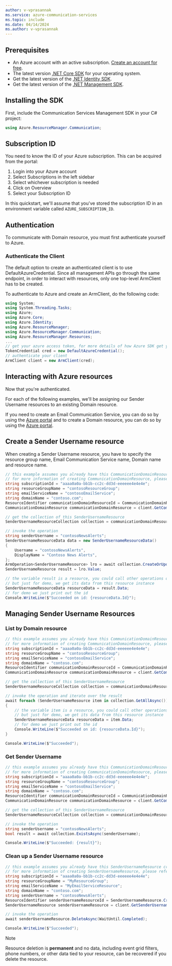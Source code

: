 ```yaml
---
author: v-vprasannak
ms.service: azure-communication-services
ms.topic: include
ms.date: 04/14/2024
ms.author: v-vprasannak
---
```


## Prerequisites

- An Azure account with an active subscription. [Create an account for free](https://azure.microsoft.com/free/dotnet/).
- The latest version [.NET Core SDK](https://dotnet.microsoft.com/download/dotnet-core) for your operating system.
- Get the latest version of the [.NET Identity SDK](/dotnet/api/azure.identity).
- Get the latest version of the [.NET Management SDK](../../../concepts/sdk-options.md).

## Installing the SDK

First, include the Communication Services Management SDK in your C# project:

```csharp
using Azure.ResourceManager.Communication;
```

## Subscription ID

You need to know the ID of your Azure subscription. This can be acquired from the portal:

1.  Login into your Azure account
2.  Select Subscriptions in the left sidebar
3.  Select whichever subscription is needed
4.  Click on Overview
5.  Select your Subscription ID

In this quickstart, we'll assume that you've stored the subscription ID in an environment variable called `AZURE_SUBSCRIPTION_ID`.

## Authentication

To communicate with Domain resource, you must first authenticate yourself to Azure.

### Authenticate the Client

The default option to create an authenticated client is to use DefaultAzureCredential. Since all management APIs go through the same endpoint, in order to interact with resources, only one top-level ArmClient has to be created.

To authenticate to Azure and create an ArmClient, do the following code:


```csharp
using System;
using System.Threading.Tasks;
using Azure;
using Azure.Core;
using Azure.Identity;
using Azure.ResourceManager;
using Azure.ResourceManager.Communication;
using Azure.ResourceManager.Resources;
...
// get your azure access token, for more details of how Azure SDK get your access token, please refer to https://learn.microsoft.com/dotnet/azure/sdk/authentication?tabs=command-line
TokenCredential cred = new DefaultAzureCredential();
// authenticate your client
ArmClient client = new ArmClient(cred);
```

## Interacting with Azure resources

Now that you're authenticated.

For each of the following examples, we'll be assigning our Sender Username resources to an existing Domain resource.

If you need to create an Email Communication Service, you can do so by using the [Azure portal](../../../../communication-services/quickstarts/email/create-email-communication-resource.md) and to create a Domain resource, you can do so by using the [Azure portal](../../../../communication-services/quickstarts/email/add-custom-verified-domains.md).

## Create a Sender Username resource

When creating a Sender Username resource, you have to specify the resource group name, Email Communication Service name, Domain name and resource name.

```csharp
// this example assumes you already have this CommunicationDomainResource created on azure
// for more information of creating CommunicationDomainResource, please refer to the document of CommunicationDomainResource
string subscriptionId = "aaaa0a0a-bb1b-cc2c-dd3d-eeeeee4e4e4e";
string resourceGroupName = "contosoResourceGroup";
string emailServiceName = "contosoEmailService";
string domainName = "contoso.com";
ResourceIdentifier communicationDomainResourceId = CommunicationDomainResource.CreateResourceIdentifier(subscriptionId, resourceGroupName, emailServiceName, domainName);
CommunicationDomainResource communicationDomainResource = client.GetCommunicationDomainResource(communicationDomainResourceId);

// get the collection of this SenderUsernameResource
SenderUsernameResourceCollection collection = communicationDomainResource.GetSenderUsernameResources();

// invoke the operation
string senderUsername = "contosoNewsAlerts";
SenderUsernameResourceData data = new SenderUsernameResourceData()
{
    Username = "contosoNewsAlerts",
    DisplayName = "Contoso News Alerts",
};
ArmOperation<SenderUsernameResource> lro = await collection.CreateOrUpdateAsync(WaitUntil.Completed, senderUsername, data);
SenderUsernameResource result = lro.Value;

// the variable result is a resource, you could call other operations on this instance as well
// but just for demo, we get its data from this resource instance
SenderUsernameResourceData resourceData = result.Data;
// for demo we just print out the id
Console.WriteLine($"Succeeded on id: {resourceData.Id}");
```
## Managing Sender Username Resources

### List by Domain resource

```csharp
// this example assumes you already have this CommunicationDomainResource created on azure
// for more information of creating CommunicationDomainResource, please refer to the document of CommunicationDomainResource
string subscriptionId = "aaaa0a0a-bb1b-cc2c-dd3d-eeeeee4e4e4e";
string resourceGroupName = "contosoResourceGroup";
string emailServiceName = "contosoEmailService";
string domainName = "contoso.com";
ResourceIdentifier communicationDomainResourceId = CommunicationDomainResource.CreateResourceIdentifier(subscriptionId, resourceGroupName, emailServiceName, domainName);
CommunicationDomainResource communicationDomainResource = client.GetCommunicationDomainResource(communicationDomainResourceId);

// get the collection of this SenderUsernameResource
SenderUsernameResourceCollection collection = communicationDomainResource.GetSenderUsernameResources();

// invoke the operation and iterate over the result
await foreach (SenderUsernameResource item in collection.GetAllAsync())
{
    // the variable item is a resource, you could call other operations on this instance as well
    // but just for demo, we get its data from this resource instance
    SenderUsernameResourceData resourceData = item.Data;
    // for demo we just print out the id
    Console.WriteLine($"Succeeded on id: {resourceData.Id}");
}

Console.WriteLine($"Succeeded");
```
### Get Sender Username

```csharp
// this example assumes you already have this CommunicationDomainResource created on azure
// for more information of creating CommunicationDomainResource, please refer to the document of CommunicationDomainResource
string subscriptionId = "aaaa0a0a-bb1b-cc2c-dd3d-eeeeee4e4e4e";
string resourceGroupName = "contosoResourceGroup";
string emailServiceName = "contosoEmailService";
string domainName = "contoso.com";
ResourceIdentifier communicationDomainResourceId = CommunicationDomainResource.CreateResourceIdentifier(subscriptionId, resourceGroupName, emailServiceName, domainName);
CommunicationDomainResource communicationDomainResource = client.GetCommunicationDomainResource(communicationDomainResourceId);

// get the collection of this SenderUsernameResource
SenderUsernameResourceCollection collection = communicationDomainResource.GetSenderUsernameResources();

// invoke the operation
string senderUsername = "contosoNewsAlerts";
bool result = await collection.ExistsAsync(senderUsername);

Console.WriteLine($"Succeeded: {result}");
```

### Clean up a Sender Username resource

```csharp
// this example assumes you already have this SenderUsernameResource created on azure
// for more information of creating SenderUsernameResource, please refer to the document of SenderUsernameResource
string subscriptionId = "aaaa0a0a-bb1b-cc2c-dd3d-eeeeee4e4e4e";
string resourceGroupName = "MyResourceGroup";
string emailServiceName = "MyEmailServiceResource";
string domainName = "contoso.com";
string senderUsername = "contosoNewsAlerts";
ResourceIdentifier senderUsernameResourceId = SenderUsernameResource.CreateResourceIdentifier(subscriptionId, resourceGroupName, emailServiceName, domainName, senderUsername);
SenderUsernameResource senderUsernameResource = client.GetSenderUsernameResource(senderUsernameResourceId);

// invoke the operation
await senderUsernameResource.DeleteAsync(WaitUntil.Completed);

Console.WriteLine($"Succeeded");
```

> [!NOTE]
> Resource deletion is **permanent** and no data, including event grid filters, phone numbers, or other data tied to your resource, can be recovered if you delete the resource.
